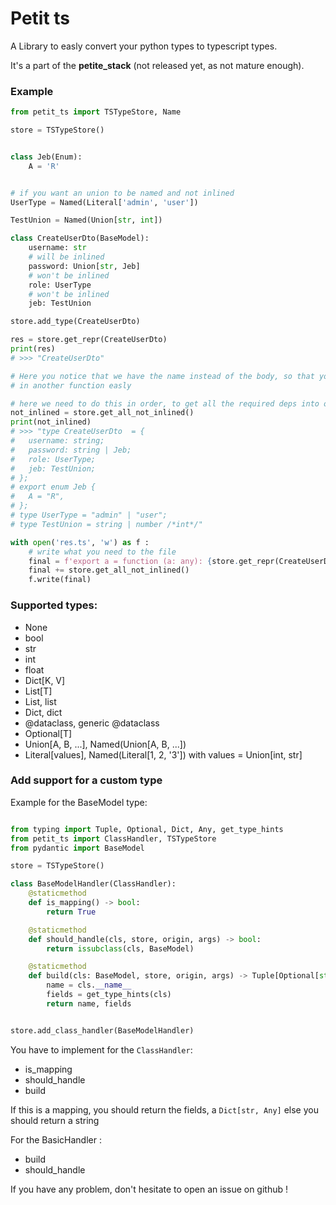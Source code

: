 # Petit ts


A Library to easly convert your python types to typescript types.

It's a part of the **petite_stack** (not released yet, as not mature enough).

### Example

```python
from petit_ts import TSTypeStore, Name

store = TSTypeStore()


class Jeb(Enum):
    A = 'R'


# if you want an union to be named and not inlined
UserType = Named(Literal['admin', 'user'])

TestUnion = Named(Union[str, int])

class CreateUserDto(BaseModel):
    username: str
    # will be inlined
    password: Union[str, Jeb]
    # won't be inlined
    role: UserType
    # won't be inlined
    jeb: TestUnion

store.add_type(CreateUserDto)

res = store.get_repr(CreateUserDto)
print(res)
# >>> "CreateUserDto"

# Here you notice that we have the name instead of the body, so that you can use it
# in another function easly

# here we need to do this in order, to get all the required deps into our ts file
not_inlined = store.get_all_not_inlined()
print(not_inlined)
# >>> "type CreateUserDto  = {
# 	username: string;
# 	password: string | Jeb;
# 	role: UserType;
# 	jeb: TestUnion;
# };
# export enum Jeb {
# 	A = "R",
# };
# type UserType = "admin" | "user";
# type TestUnion = string | number /*int*/"

with open('res.ts', 'w') as f :
    # write what you need to the file
    final = f'export a = function (a: any): {store.get_repr(CreateUserDto)};'
    final += store.get_all_not_inlined()
    f.write(final)
```


### Supported types:

- None
- bool
- str
- int
- float
- Dict[K, V]
- List[T]
- List, list
- Dict, dict
- @dataclass, generic @dataclass
- Optional[T]
- Union[A, B, ...], Named(Union[A, B, ...])
- Literal[values], Named(Literal[1, 2, '3']) with values = Union[int, str]

### Add support for a custom type

Example for the BaseModel type:

```python

from typing import Tuple, Optional, Dict, Any, get_type_hints
from petit_ts import ClassHandler, TSTypeStore
from pydantic import BaseModel

store = TSTypeStore()

class BaseModelHandler(ClassHandler):
    @staticmethod
    def is_mapping() -> bool:
        return True

    @staticmethod
    def should_handle(cls, store, origin, args) -> bool:
        return issubclass(cls, BaseModel)

    @staticmethod
    def build(cls: BaseModel, store, origin, args) -> Tuple[Optional[str], Dict[str, Any]]:
        name = cls.__name__
        fields = get_type_hints(cls)
        return name, fields


store.add_class_handler(BaseModelHandler)
```

You have to implement for the `ClassHandler`:

- is_mapping
- should_handle
- build

If this is a mapping, you should return the fields, a `Dict[str, Any]` else you should return a string

For the BasicHandler :

- build
- should_handle


If you have any problem, don't hesitate to open an issue on github !
